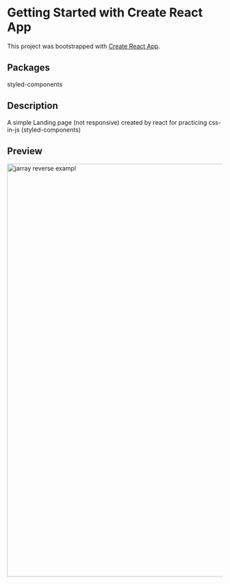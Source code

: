 # Getting Started with Create React App

This project was bootstrapped with [Create React App](https://github.com/facebook/create-react-app).

## Packages

styled-components

## Description

A simple Landing page (not responsive) created by react for practicing css-in-js (styled-components)

## Preview 

<img width="964" alt="jarray reverse exampl" src="https://github.com/ArminWhoCode/react-landing-1/blob/master/scrnli_5_4_2021_9-05-46%20PM.png">
